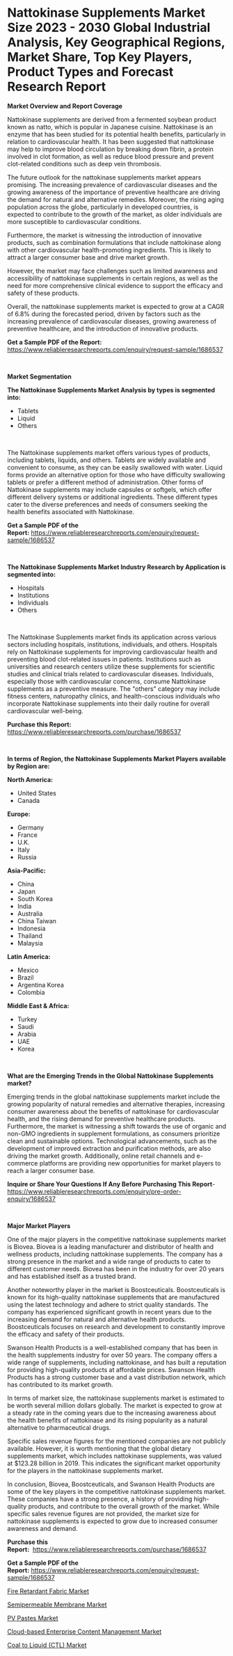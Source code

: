 <p><h1>Nattokinase Supplements Market Size 2023 - 2030 Global Industrial Analysis, Key Geographical Regions, Market Share, Top Key Players, Product Types and Forecast Research Report</h1></p><p><strong>Market Overview and Report Coverage</strong></p>
<p><p>Nattokinase supplements are derived from a fermented soybean product known as natto, which is popular in Japanese cuisine. Nattokinase is an enzyme that has been studied for its potential health benefits, particularly in relation to cardiovascular health. It has been suggested that nattokinase may help to improve blood circulation by breaking down fibrin, a protein involved in clot formation, as well as reduce blood pressure and prevent clot-related conditions such as deep vein thrombosis.</p><p>The future outlook for the nattokinase supplements market appears promising. The increasing prevalence of cardiovascular diseases and the growing awareness of the importance of preventive healthcare are driving the demand for natural and alternative remedies. Moreover, the rising aging population across the globe, particularly in developed countries, is expected to contribute to the growth of the market, as older individuals are more susceptible to cardiovascular conditions.</p><p>Furthermore, the market is witnessing the introduction of innovative products, such as combination formulations that include nattokinase along with other cardiovascular health-promoting ingredients. This is likely to attract a larger consumer base and drive market growth.</p><p>However, the market may face challenges such as limited awareness and accessibility of nattokinase supplements in certain regions, as well as the need for more comprehensive clinical evidence to support the efficacy and safety of these products.</p><p>Overall, the nattokinase supplements market is expected to grow at a CAGR of 6.8% during the forecasted period, driven by factors such as the increasing prevalence of cardiovascular diseases, growing awareness of preventive healthcare, and the introduction of innovative products.</p></p>
<p><strong>Get a Sample PDF of the Report:</strong> <a href="https://www.reliableresearchreports.com/enquiry/request-sample/1686537">https://www.reliableresearchreports.com/enquiry/request-sample/1686537</a></p>
<p>&nbsp;</p>
<p><strong>Market Segmentation</strong></p>
<p><strong>The Nattokinase Supplements Market Analysis by types is segmented into:</strong></p>
<p><ul><li>Tablets</li><li>Liquid</li><li>Others</li></ul></p>
<p>&nbsp;</p>
<p><p>The Nattokinase supplements market offers various types of products, including tablets, liquids, and others. Tablets are widely available and convenient to consume, as they can be easily swallowed with water. Liquid forms provide an alternative option for those who have difficulty swallowing tablets or prefer a different method of administration. Other forms of Nattokinase supplements may include capsules or softgels, which offer different delivery systems or additional ingredients. These different types cater to the diverse preferences and needs of consumers seeking the health benefits associated with Nattokinase.</p></p>
<p><strong>Get a Sample PDF of the Report:</strong>&nbsp;<a href="https://www.reliableresearchreports.com/enquiry/request-sample/1686537">https://www.reliableresearchreports.com/enquiry/request-sample/1686537</a></p>
<p>&nbsp;</p>
<p><strong>The Nattokinase Supplements Market Industry Research by Application is segmented into:</strong></p>
<p><ul><li>Hospitals</li><li>Institutions</li><li>Individuals</li><li>Others</li></ul></p>
<p>&nbsp;</p>
<p><p>The Nattokinase Supplements market finds its application across various sectors including hospitals, institutions, individuals, and others. Hospitals rely on Nattokinase supplements for improving cardiovascular health and preventing blood clot-related issues in patients. Institutions such as universities and research centers utilize these supplements for scientific studies and clinical trials related to cardiovascular diseases. Individuals, especially those with cardiovascular concerns, consume Nattokinase supplements as a preventive measure. The "others" category may include fitness centers, naturopathy clinics, and health-conscious individuals who incorporate Nattokinase supplements into their daily routine for overall cardiovascular well-being.</p></p>
<p><strong>Purchase this Report:</strong>&nbsp; <a href="https://www.reliableresearchreports.com/purchase/1686537">https://www.reliableresearchreports.com/purchase/1686537</a></p>
<p>&nbsp;</p>
<p><strong>In terms of Region, the Nattokinase Supplements Market Players available by Region are:</strong></p>
<p>
    <p> <strong> North America: </strong>
        <ul>
            <li>United States</li>
            <li>Canada</li>
        </ul>
        </p> 
    <p> <strong> Europe: </strong>
        <ul>
            <li>Germany</li>
            <li>France</li>
            <li>U.K.</li>
            <li>Italy</li>
            <li>Russia</li>
        </ul>
        </p> 
    <p> <strong> Asia-Pacific: </strong>
        <ul>
            <li>China</li>
            <li>Japan</li>
            <li>South Korea</li>
            <li>India</li>
            <li>Australia</li>
            <li>China Taiwan</li>
            <li>Indonesia</li>
            <li>Thailand</li>
            <li>Malaysia</li>
        </ul>
        </p> 
    <p> <strong> Latin America: </strong>
        <ul>
            <li>Mexico</li>
            <li>Brazil</li>
            <li>Argentina Korea</li>
            <li>Colombia</li>
        </ul>
        </p> 
    <p> <strong> Middle East & Africa: </strong>
        <ul>
            <li>Turkey</li>
            <li>Saudi</li>
            <li>Arabia</li>
            <li>UAE</li>
            <li>Korea</li>
        </ul>
    </p>
    </p>
<p>&nbsp;</p>
<p><strong>What are the Emerging Trends in the Global Nattokinase Supplements market?</strong></p>
<p><p>Emerging trends in the global nattokinase supplements market include the growing popularity of natural remedies and alternative therapies, increasing consumer awareness about the benefits of nattokinase for cardiovascular health, and the rising demand for preventive healthcare products. Furthermore, the market is witnessing a shift towards the use of organic and non-GMO ingredients in supplement formulations, as consumers prioritize clean and sustainable options. Technological advancements, such as the development of improved extraction and purification methods, are also driving the market growth. Additionally, online retail channels and e-commerce platforms are providing new opportunities for market players to reach a larger consumer base.</p></p>
<p><strong>Inquire or Share Your Questions If Any Before Purchasing This Report</strong>- <a href="https://www.reliableresearchreports.com/enquiry/pre-order-enquiry/1686537">https://www.reliableresearchreports.com/enquiry/pre-order-enquiry/1686537</a></p>
<p>&nbsp;</p>
<p><strong>Major Market Players</strong></p>
<p><p>One of the major players in the competitive nattokinase supplements market is Biovea. Biovea is a leading manufacturer and distributor of health and wellness products, including nattokinase supplements. The company has a strong presence in the market and a wide range of products to cater to different customer needs. Biovea has been in the industry for over 20 years and has established itself as a trusted brand.</p><p>Another noteworthy player in the market is Boostceuticals. Boostceuticals is known for its high-quality nattokinase supplements that are manufactured using the latest technology and adhere to strict quality standards. The company has experienced significant growth in recent years due to the increasing demand for natural and alternative health products. Boostceuticals focuses on research and development to constantly improve the efficacy and safety of their products.</p><p>Swanson Health Products is a well-established company that has been in the health supplements industry for over 50 years. The company offers a wide range of supplements, including nattokinase, and has built a reputation for providing high-quality products at affordable prices. Swanson Health Products has a strong customer base and a vast distribution network, which has contributed to its market growth.</p><p>In terms of market size, the nattokinase supplements market is estimated to be worth several million dollars globally. The market is expected to grow at a steady rate in the coming years due to the increasing awareness about the health benefits of nattokinase and its rising popularity as a natural alternative to pharmaceutical drugs.</p><p>Specific sales revenue figures for the mentioned companies are not publicly available. However, it is worth mentioning that the global dietary supplements market, which includes nattokinase supplements, was valued at $123.28 billion in 2019. This indicates the significant market opportunity for the players in the nattokinase supplements market.</p><p>In conclusion, Biovea, Boostceuticals, and Swanson Health Products are some of the key players in the competitive nattokinase supplements market. These companies have a strong presence, a history of providing high-quality products, and contribute to the overall growth of the market. While specific sales revenue figures are not provided, the market size for nattokinase supplements is expected to grow due to increased consumer awareness and demand.</p></p>
<p><strong>Purchase this Report:</strong>&nbsp;&nbsp;<a href="https://www.reliableresearchreports.com/purchase/1686537">https://www.reliableresearchreports.com/purchase/1686537</a></p>
<p></p>
<p><strong>Get a Sample PDF of the Report:</strong>&nbsp;<a href="https://www.reliableresearchreports.com/enquiry/request-sample/1686537">https://www.reliableresearchreports.com/enquiry/request-sample/1686537</a></p>
<p><p><a href="https://www.linkedin.com/pulse/fire-retardant-fabric-market-share-amp-new-trends-analysis-report/">Fire Retardant Fabric Market</a></p><p><a href="https://www.linkedin.com/pulse/decoding-semipermeable-membrane-market-deep-dive-latest/">Semipermeable Membrane Market</a></p><p><a href="https://www.linkedin.com/pulse/pv-pastes-market-size-share-global-analysis-report-2023/">PV Pastes Market</a></p><p><a href="https://medium.com/@anmolreportprime/cloud-based-enterprise-content-management-market-exploring-market-share-market-trends-and-future-c81292de3f71">Cloud-based Enterprise Content Management Market</a></p><p><a href="https://medium.com/@chiragreportprime3/coal-to-liquid-ctl-market-report-reveals-the-latest-trends-and-growth-opportunities-of-this-c110e5494f2f">Coal to Liquid (CTL) Market</a></p></p>